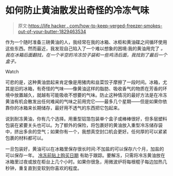 # 如何防止黄油散发出奇怪的冷冻气味

> 原文:[https://life hacker . com/how-to-keep-verged-freezer-smokes-out-of-your-butter-1829463534](https://lifehacker.com/how-to-keep-weird-freezer-smells-out-of-your-butter-1829463534)

作为一个随时准备三磅黄油的人，我经常在我的冰箱、冰柜和黄油碟之间循环使用这些东西。然而最近，我发现自己陷入了一个难以想象的困境:我的黄油用完了 *。我在冰箱后面翻找，在一个半空的冷冻饺子袋和一些鸡汤后面，我找到了最后一个盒子。*

Watch

可悲的是，这种黄油尝起来肯定像是用猪肉和韭菜饺子摩擦了一段时间。冰箱，尤其是旧的冰箱，有奇怪的气味——像黄油这样的脂肪、吸收香气的物质在芳香的环境中放置越久，就越有可能吸收不想要的气味。防止这种情况的最好方法是在冷冻黄油有机会散发出任何难闻的气味之前用完它——最多几个星期——但是如果你依靠你的冰箱来长期储存，最好用不透气的东西把它包起来。

说到耐冻黄油，你有几个选择。用重型铝箔包装单个盒子或棒棒很好，但多层塑料包装在紧要关头也可以。为了额外的保险，将包裹好的黄油放入重型冷冻储存袋中，挤出多余的空气；如果你有一个，我想真空封口机会更好。任何厚的可以紧紧包裹的材料都可以。

一旦包装好，黄油可以在冰箱里保存很长时间:不加盐的可以保存六个月，加盐的可以保存一年。 [冷冻前贴上购买日期](https://lifehacker.com/write-the-date-on-everything-in-your-fridge-1829443999) 有助于跟踪。要解冻，只需将冷冻黄油放在冰箱里过夜或放在柜台上几个小时。如果你很急，用微波炉将每根棍子每边加热几秒钟，重复直到变软到你喜欢的程度。